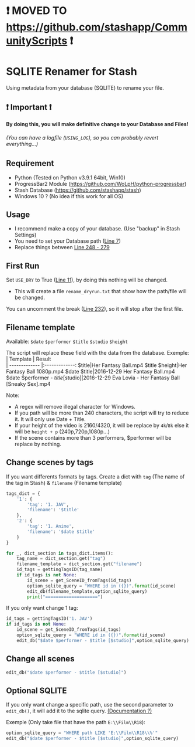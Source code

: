 # :exclamation: MOVED TO https://github.com/stashapp/CommunityScripts :exclamation:


# SQLITE Renamer for Stash
Using metadata from your database (SQLITE) to rename your file.

## :exclamation: Important :exclamation:
**By doing this, you will make definitive change to your Database and Files!** 
###### (You can have a logfile (`USING_LOG`), so you can probably revert everything...)


## Requirement
- Python (Tested on Python v3.9.1 64bit, Win10)
- ProgressBar2 Module (https://github.com/WoLpH/python-progressbar)
- Stash Database (https://github.com/stashapp/stash)
- Windows 10 ? (No idea if this work for all OS)

## Usage

- I recommend make a copy of your database. (Use "backup" in Stash Settings)
- You need to set your Database path ([Line 7](https://github.com/Belleyy/Stash-Renamer-Python/blob/dev/RenameFilesTags.py#L7))
- Replace things between [Line 248 - 279](https://github.com/Belleyy/Stash-Renamer-Python/blob/dev/RenameFilesTags.py#L248)


## First Run
Set `USE_DRY` to True ([Line 11](https://github.com/Belleyy/Stash-Renamer-Python/blob/dev/RenameFilesTags.py#L11)), by doing this nothing will be changed.
- This will create a file `rename_dryrun.txt` that show how the path/file will be changed.

You can uncomment the break ([Line 232](https://github.com/Belleyy/Stash-Renamer-Python/blob/dev/RenameFilesTags.py#L232)), so it will stop after the first file.

## Filename template
Available: `$date` `$performer` `$title` `$studio` `$height`

The script will replace these field with the data from the database.
Exemple:
| Template        | Result           
| ------------- |:-------------:
$title|Her Fantasy Ball.mp4
$title $height|Her Fantasy Ball 1080p.mp4
$date $title|2016-12-29 Her Fantasy Ball.mp4
$date $performer - $title [$studio]|2016-12-29 Eva Lovia - Her Fantasy Ball [Sneaky Sex].mp4

Note: 
- A regex will remove illegal character for Windows.
- If you path will be more than 240 characters, the script will try to reduce it. It will only use Date + Title.
- If your height of the video is 2160/4320, it will be replace by `4k`/`8k` else it will be `height + p` (240p,720p,1080p...)
- If the scene contains more than 3 performers, $performer will be replace by nothing.

## Change scenes by tags

If you want differents formats by tags. Create a dict with `tag` (The name of the tag in Stash) & `filename` (Filename template)
```py
tags_dict = {
    '1': {
        'tag': '1. JAV',
        'filename': '$title'
    },
    '2': {
        'tag': '1. Anime',
        'filename': '$date $title'
    }
}

for _, dict_section in tags_dict.items():
    tag_name = dict_section.get("tag")
    filename_template = dict_section.get("filename")
    id_tags = gettingTagsID(tag_name)
    if id_tags is not None:
        id_scene = get_SceneID_fromTags(id_tags)
        option_sqlite_query = "WHERE id in ({})".format(id_scene)
        edit_db(filename_template,option_sqlite_query)
        print("====================")
```

If you only want change 1 tag:
```py
id_tags = gettingTagsID('1. JAV')
if id_tags is not None:
    id_scene = get_SceneID_fromTags(id_tags)
    option_sqlite_query = "WHERE id in ({})".format(id_scene)
    edit_db("$date $performer - $title [$studio]",option_sqlite_query)
```
## Change all scenes

```py
edit_db("$date $performer - $title [$studio]")
```

## Optional SQLITE

If you only want change a specific path, use the second parameter to `edit_db()`, it will add it to the sqlite query. [(Documentation ?)](https://www.tutorialspoint.com/sqlite/sqlite_where_clause.htm)

Exemple (Only take file that have the path `E:\\Film\\R18`):
```py
option_sqlite_query = "WHERE path LIKE 'E:\\Film\\R18\\%'"
edit_db("$date $performer - $title [$studio]",option_sqlite_query)
```

